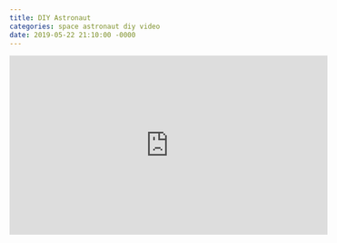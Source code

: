 ```yaml
---
title: DIY Astronaut
categories: space astronaut diy video
date: 2019-05-22 21:10:00 -0000
---
```

<div>
<iframe width="560" height="315" src="https://www.youtube-nocookie.com/embed/XT_86B1u8ok" frameborder="0" allow="accelerometer; autoplay; encrypted-media; gyroscope; picture-in-picture" allowfullscreen></iframe>
</div>
